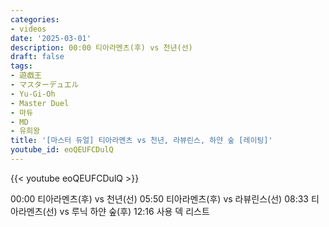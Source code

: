```yaml
---
categories:
- videos
date: '2025-03-01'
description: 00:00 티아라멘츠(후) vs 천년(선)
draft: false
tags:
- 遊戯王
- マスターデュエル
- Yu-Gi-Oh
- Master Duel
- 마듀
- MD
- 유희왕
title: '[마스터 듀얼] 티아라멘츠 vs 천년, 라뷰린스, 하얀 숲 [레이팅]'
youtube_id: eoQEUFCDulQ
---
```



{{< youtube eoQEUFCDulQ >}}

00:00 티아라멘츠(후) vs 천년(선)
05:50 티아라멘츠(후) vs 라뷰린스(선)
08:33 티아라멘츠(선) vs 루닉 하얀 숲(후)
12:16 사용 덱 리스트